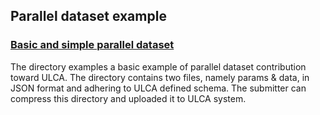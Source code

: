 ## Parallel dataset example

### [Basic and simple parallel dataset](./basic)
The directory examples a basic example of parallel dataset contribution toward ULCA. The directory contains two files, namely params & data, in JSON format and adhering to ULCA defined schema. The submitter can compress this directory and uploaded it to ULCA system.
